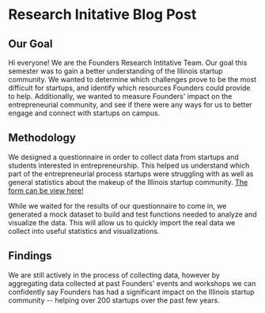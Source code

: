 # Research Initative Blog Post

## Our Goal
Hi everyone! We are the Founders Research Intitative Team. Our goal this semester was to gain a better understanding of the Illinois startup community. We wanted to determine which challenges prove to be the most difficult for startups, and identify which resources Founders could provide to help. Additionally, we wanted to measure Founders' impact on the entrepreneurial community, and see if there were any ways for us to better engage and connect with startups on campus. 

## Methodology
We designed a questionnaire in order to collect data from startups and students interested in entrepreneurship. This helped us understand which part of the entrepreneurial process startups were struggling with as well as general statistics about the makeup of the Illinois startup community. [The form can be view here!](https://docs.google.com/forms/d/1I9eGhQ9PO7K4WhTjkhI1W5VG_jxrGgBDb-s787Wqric/edit)

While we waited for the results of our questionnaire to come in, we generated a mock dataset to build and test functions needed to analyze and visualize the data. This will allow us to quickly import the real data we collect into useful statistics and visualizations.

## Findings

We are still actively in the process of collecting data, however by aggregating data collected at past Founders' events and workshops we can confidently say Founders has had a significant impact on the Illinois startup community -- helping over 200 startups over the past few years. 
